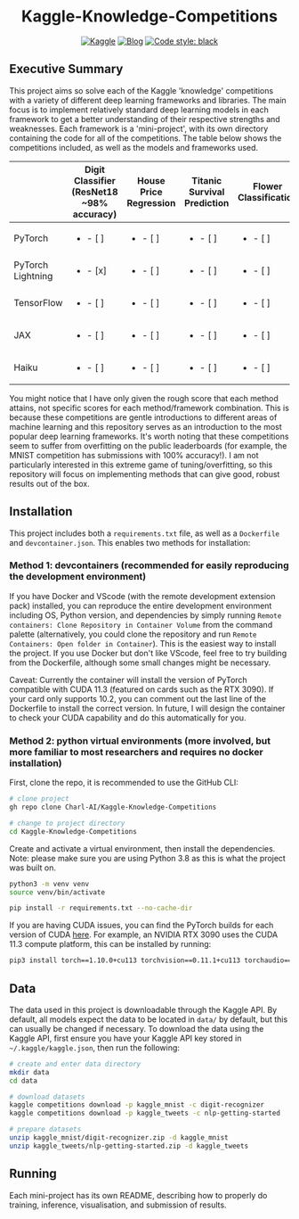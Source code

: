 <div align="center">

# Kaggle-Knowledge-Competitions

[![Kaggle](http://img.shields.io/badge/Kaggle-Competitions-44c5ce.svg)](https://www.kaggle.com/competitions)
[![Blog](http://img.shields.io/badge/Blog-TBD-c044ce.svg)](https://charl-ai.github.io/)
[![Code style: black](https://img.shields.io/badge/code%20style-black-000000.svg)](https://github.com/psf/black)


</div>

## Executive Summary

This project aims so solve each of the Kaggle 'knowledge' competitions with a variety of different deep learning frameworks and libraries. The main focus is to implement relatively standard deep learning
models in each framework to get a better understanding of their respective strengths and weaknesses. Each framework is a 'mini-project', with its own directory containing the code for all of the competitions. The table below shows the competitions included, as well as the models and frameworks used.

|                   | Digit Classifier (ResNet18 ~98% accuracy) | House Price Regression   | Titanic Survival Prediction | Flower Classification    | Tweet NLP (BERT ~?% accuracy) |
|-------------------|-----------------------------|--------------------------|-----------------------------|--------------------------|--------------------------|
| PyTorch           | <ul><li>- [ ] </li></ul>    | <ul><li>- [ ] </li></ul> | <ul><li>- [ ] </li></ul>    | <ul><li>- [ ] </li></ul> | <ul><li>- [ ] </li></ul> |
| PyTorch Lightning | <ul><li>- [x] </li></ul>    | <ul><li>- [ ] </li></ul> | <ul><li>- [ ] </li></ul>    | <ul><li>- [ ] </li></ul> | <ul><li>- [ ] </li></ul> |
| TensorFlow        | <ul><li>- [ ] </li></ul>    | <ul><li>- [ ] </li></ul> | <ul><li>- [ ] </li></ul>    | <ul><li>- [ ] </li></ul> | <ul><li>- [ ] </li></ul> |
| JAX               | <ul><li>- [ ] </li></ul>    | <ul><li>- [ ] </li></ul> | <ul><li>- [ ] </li></ul>    | <ul><li>- [ ] </li></ul> | <ul><li>- [ ] </li></ul> |
| Haiku             | <ul><li>- [ ] </li></ul>    | <ul><li>- [ ] </li></ul> | <ul><li>- [ ] </li></ul>    | <ul><li>- [ ] </li></ul> | <ul><li>- [ ] </li></ul> |

You might notice that I have only given the rough score that each method attains, not specific scores for each method/framework combination. This is because these competitions are gentle introductions to different areas of machine learning and this repository serves as an introduction to the most popular deep learning frameworks. It's worth noting that these competitions seem to suffer from overfitting on the public leaderboards (for example, the MNIST competition has submissions with 100% accuracy!). I am not particularly interested in this extreme game of tuning/overfitting, so this repository will focus on implementing methods that can give good, robust results out of the box.


## Installation

This project includes both a `requirements.txt` file, as well as a `Dockerfile` and `devcontainer.json`. This enables two methods for installation:

### Method 1: devcontainers (recommended for easily reproducing the development environment)

If you have Docker and VScode (with the remote development extension pack) installed, you can reproduce the entire development environment including OS, Python version, and dependencies by simply running `Remote containers: Clone Repository in Container Volume` from the command palette (alternatively, you could clone the repository and run `Remote Containers: Open folder in Container`). This is the easiest way to install the project. If you use Docker but don't like VScode, feel free to try building from the Dockerfile, although some small changes might be necessary.

Caveat: Currently the container will install the version of PyTorch compatible with CUDA 11.3 (featured on cards such as the RTX 3090). If your card only supports 10.2, you can comment out the last line of the Dockerfile to install the correct version. In future, I will design the container to check your CUDA capability and do this automatically for you.

### Method 2: python virtual environments (more involved, but more familiar to most researchers and requires no docker installation)

First, clone the repo, it is recommended to use the GitHub CLI:
```bash
# clone project
gh repo clone Charl-AI/Kaggle-Knowledge-Competitions

# change to project directory
cd Kaggle-Knowledge-Competitions
```

Create and activate a virtual environment, then install the dependencies. Note: please make sure you are using Python 3.8 as this is what the project was built on.

```bash
python3 -m venv venv
source venv/bin/activate

pip install -r requirements.txt --no-cache-dir
```

If you are having CUDA issues, you can find the PyTorch builds for each version of CUDA [here](https://pytorch.org/get-started/locally/). For example, an NVIDIA RTX 3090 uses the CUDA 11.3 compute platform, this can be installed by running:

```bash
pip3 install torch==1.10.0+cu113 torchvision==0.11.1+cu113 torchaudio==0.10.0+cu113 -f https://download.pytorch.org/whl/cu113/torch_stable.html
```

## Data

The data used in this project is downloadable through the Kaggle API. By default, all models expect the data to be located in ```data/``` by default, but this can usually be changed if necessary. To download the data using the Kaggle API, first ensure you have your Kaggle API key stored in ```~/.kaggle/kaggle.json```, then run the following:

```bash
# create and enter data directory
mkdir data
cd data

# download datasets
kaggle competitions download -p kaggle_mnist -c digit-recognizer
kaggle competitions download -p kaggle_tweets -c nlp-getting-started

# prepare datasets
unzip kaggle_mnist/digit-recognizer.zip -d kaggle_mnist
unzip kaggle_tweets/nlp-getting-started.zip -d kaggle_tweets
```

## Running

Each mini-project has its own README, describing how to properly do training, inference, visualisation, and submission of results.
